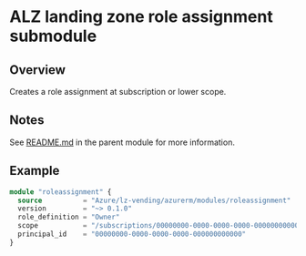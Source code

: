# ALZ landing zone role assignment submodule

## Overview

Creates a role assignment at subscription or lower scope.

## Notes

See [README.md](../../README.md) in the parent module for more information.

## Example

```terraform
module "roleassignment" {
  source          = "Azure/lz-vending/azurerm/modules/roleassignment"
  version         = "~> 0.1.0"
  role_definition = "Owner"
  scope           = "/subscriptions/00000000-0000-0000-0000-000000000000"
  principal_id    = "00000000-0000-0000-0000-000000000000"
}
```
